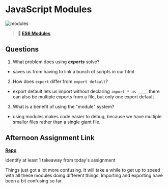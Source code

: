 # JavaScript Modules

![modules](https://bcw.blob.core.windows.net/public/img/1015719031845190)

> **📖 [ES6 Modules](https://codeworksacademy.com/fs-student-guide/resources/wk3/01-Modules)**

## Questions

1. What problem does using ***exports*** solve?

- saves us from having to link a bunch of scripts in our html

2. How does `export` differ from `export default`?

- export default lets us import without declaring `import * as ____`
  there can also be multiple exports from a file, but only one export default

3. What is a benefit of using the "module" system?

- using modules makes code easier to debug, because we have multiple smaller files rather than a single giant file.

## Afternoon Assignment Link

**[Repo](https://github.com/zroes/game-night)**

Identify at least 1 takeaway from today's assignment

Things just got a lot more confusing. It will take a while to get up to speed with all these modules doing different things. Importing and exporting have been a bit confusing so far.